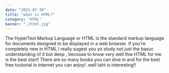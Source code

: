 ```yaml
---
date: "2021-07-30"
title: "what is HTML?"
category: "HTML"
banner: "./html.jpg"
---
```




The HyperText Markup Language or HTML is the standard markup language for documents designed to be displayed in a web browser. 
If you're completely new in HTML I really sugest you yo study not just the basuc understanding of it but deep , becouse 
to know very well thw HTML for me is the best start!
There are so many books you can dive in and for the best free toutorial in internet you can anjoy!.
well taht is interesting!!



